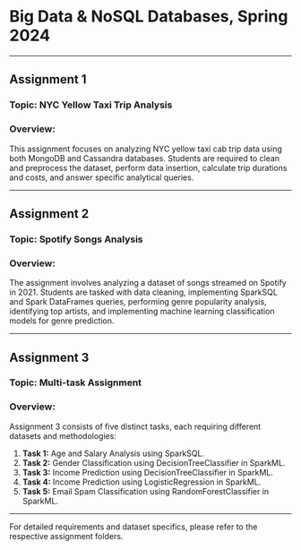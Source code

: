 # Big Data & NoSQL Databases, Spring 2024

---

## Assignment 1

### Topic: NYC Yellow Taxi Trip Analysis

### Overview:
This assignment focuses on analyzing NYC yellow taxi cab trip data using both MongoDB and Cassandra databases. Students are required to clean and preprocess the dataset, perform data insertion, calculate trip durations and costs, and answer specific analytical queries.

---

## Assignment 2

### Topic: Spotify Songs Analysis

### Overview:
The assignment involves analyzing a dataset of songs streamed on Spotify in 2021. Students are tasked with data cleaning, implementing SparkSQL and Spark DataFrames queries, performing genre popularity analysis, identifying top artists, and implementing machine learning classification models for genre prediction.

---

## Assignment 3

### Topic: Multi-task Assignment

### Overview:
Assignment 3 consists of five distinct tasks, each requiring different datasets and methodologies:
1. **Task 1:** Age and Salary Analysis using SparkSQL.
2. **Task 2:** Gender Classification using DecisionTreeClassifier in SparkML.
3. **Task 3:** Income Prediction using DecisionTreeClassifier in SparkML.
4. **Task 4:** Income Prediction using LogisticRegression in SparkML.
5. **Task 5:** Email Spam Classification using RandomForestClassifier in SparkML.

---

For detailed requirements and dataset specifics, please refer to the respective assignment folders.
